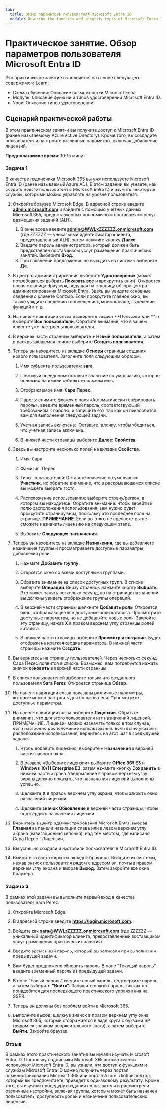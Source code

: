 ```yaml
---
lab:
  title: Обзор параметров пользователя Microsoft Entra ID
  module: Describe the function and identity types of Microsoft Entra ID
---
```


# Практическое занятие. Обзор параметров пользователя Microsoft Entra ID

Это практическое занятие выполняется на основе следующего содержимого Learn:

- Схема обучения: Описание возможностей Microsoft Entra.
- Модуль: Описание функции и типов удостоверений Microsoft Entra ID.
- Урок: Описание типов удостоверений.

## Сценарий практической работы

В этом практическом занятии вы получите доступ к Microsoft Entra ID (ранее называемому Azure Active Directory).  Кроме того, вы создадите пользователя и настроите различные параметры, включая добавление лицензий.  

**Предполагаемое время**: 10-15 минут

### Задача 1

В качестве подписчика Microsoft 365 вы уже используете Microsoft Entra ID (ранее называемый Azure AD).  В этом задании вы узнаете, как создать нового пользователя в Microsoft Entra ID и изучить некоторые службы, которыми можно управлять на уровне пользователя.

1. Откройте браузер Microsoft Edge. В адресной строке введите **[admin.microsoft.com](https://admin.microsoft.com)** и войдите с помощью учетных данных Microsoft 365, предоставленных полномочным поставщиком услуг размещения заданий (ALH).
    1. В окне входа введите **admin@WWLxZZZZZZ.onmicrosoft.com** (где ZZZZZZ — уникальный идентификатор клиента, предоставленный ALH), затем нажмите кнопку **Далее**.
    1. Введите пароль администратора, который должен быть предоставлен поставщиком услуг размещения практических занятий. Выберите **Вход.**
    1. При появлении предложения не выходить из системы выберите **Да**.

1. В центрах администрирования выберите **Удостоверение** (может потребоваться выбрать **Показать все** и прокрутить вниз).  Откроется новая страница браузера, ведущая на страницу обзора центра администрирования Microsoft Entra. Здесь вы увидите основные сведения о клиенте Contoso. Если прокрутите главное окно, вы также увидите сведения о оповещениях, моем канале, выделении функций и т. д.

1. На панели навигации слева разверните раздел **Пользователи ** и выберите **Все пользователи**. Обратите внимание, что в вашем клиенте уже настроены пользователи.

1. В верхней части страницы выберите **+ Новый пользователь**, а затем в раскрывающемся списке выберите **Создать пользователя**.

1. Теперь вы находитесь на вкладке **Основы** страницы создания нового пользователя. Заполните поля следующим образом:
    1. Имя субъекта-пользователя: **sara**.

    1. Почтовый псевдоним: оставьте значение по умолчанию, которое основано на имени субъекта-пользователя.

    1. Отображаемое имя: **Сара Перес**.

    1. Пароль: снимите флажок с поля «Автоматически генерировать пароль», введите временный пароль, соответствующий требованиям к паролю, и запишите его, так как он понадобится вам для выполнения следующей задачи.

    1. Учетная запись включена:  Оставьте галочку, чтобы убедиться, что учетная запись включена.

    1. В нижней части страницы выберите **Далее: Свойства**.

1. Здесь вы настроите несколько полей на вкладке **Свойства**.

    1. Имя: Сара

    1. Фамилия: Перес

    1. Типы пользователей:  Оставьте значение по умолчанию **Участник**, но обратите внимание, что в раскрывающемся списке вы можете выбрать гостя.

    1. Расположение использования: выберите страну/регион, в котором вы находитесь.  Обратите внимание: чтобы перейти к полю расположения использования, вам нужно будет прокрутить страницу вниз, поскольку это последнее поле на странице.  **ПРИМЕЧАНИЕ**. Если вы этого не сделаете, вы не сможете назначить лицензию на следующем этапе.

    1. Выберите **Следующее: назначения**.

1. Теперь вы находитесь на вкладке **Назначения**, где вы добавляете назначение группы и просматриваете доступные параметры добавления роли.

    1. Нажмите **Добавить группу**.

    1. Откроется окно со всеми доступными группами.  

    1. Обратите внимание на список доступных групп.  В списке выберите **Операции**.  Внизу страницы нажмите кнопку **Выбрать**.  Это может занять несколько секунд, но на странице назначений вы должны увидеть отображение группы операций.

    1. В верхней части страницы щелкните **Добавить роль**.  Откроется окно, отображающее все доступные роли каталога.  Просмотрите доступные параметры, но не добавляйте новые роли.  Закройте эту страницу, нажав **X** в правом верхнем углу страницы ролей каталога.
    1. В нижней части страницы выберите **Просмотр и создание**. Будет отображена краткая сводка параметров.  В нижней части страницы нажмите **Создать**.

1. Вы вернетесь на страницу пользователей.  Через несколько секунд Сара Перес появится в списке.  Возможно, вам потребуется нажать значок **обновить** в верхней части страницы.

1. В списке пользователей выберите только что созданного пользователя **Sara Perez**.  Откроется страница **Обзор**.

1. На панели навигации слева показаны различные параметры, которые можно настроить для пользователя. Просмотрите доступные параметры.

1. На панели навигации слева выберите **Лицензии**.  Обратите внимание, что для этого пользователя нет назначений лицензий.  ПРИМЕЧАНИЕ. Лицензии можно назначать только в том случае, если настроено расположение использования. Если вы не указали расположение использования, вернитесь на этот шаг в предыдущей задаче.

    1. Чтобы добавить лицензию, выберите **+ Назначения** в верхней части главного окна.

    1. В разделе «Выберите лицензии» выберите **Office 365 E3** и **Windows 10/11 Enterprise E3**, затем нажмите кнопку **Сохранить** в нижней части экрана. Уведомление в правом верхнем углу экрана должно показать, что назначения лицензий выполнены успешно.

    1. Щелкните **X** в правом верхнем углу экрана, чтобы закрыть окно назначений лицензий.

    1. Щелкните **значок Обновление** в верхней части страницы, чтобы подтвердить назначения лицензий.

1. Вернитесь в центр администрирования Microsoft Entra, выбрав **Главная** на панели навигации слева или в левом верхнем углу экрана (навигационная цепочка), над тем местом, где написано Сара Перес | Лицензии.

1. Вы успешно создали и настроили пользователя в Microsoft Entra ID.

1. Выйдите из всех открытых вкладок браузера. Выйдите из системы, нажав значок пользователя рядом с адресом эл. почты в правом верхнем углу экрана и выбрав **Выход**. Затем закройте все окна браузера.

### Задача 2

В рамках этой задачи вы выполните первый вход в качестве пользователя Sara Perez.

1. Откройте Microsoft Edge.

2. В адресной строке введите **https://login.microsoft.com**.

3. Войдите как **sara@WWLxZZZZZ.onmicrosoft.com** (где ZZZZZZ — уникальный идентификатор клиента, предоставленный поставщиком услуг размещения практических занятий).
4. Введите временный пароль, который вы записали при выполнении предыдущей задачи.

5. Вам будет предложено обновить пароль. В поле "Текущий пароль" введите временный пароль из предыдущей задачи.

6. В поле "Новый пароль" введите новый пароль, подтвердите пароль, а затем выберите **"Войти".**  Запишите новый пароль, так как он понадобится для последующего практического упражнения на SSPR.

7. Теперь вы должны без проблем войти в Microsoft 365.

8. Выполните выход, щелкнув значок в правом верхнем углу окна Microsoft 365, который отображается в виде круга с буквами SP (рядом со значком вопросительного знака), а затем выберите **Выйти**. Закройте браузер.

### Отзыв

В рамках этого практического занятия вы начали изучать Microsoft Entra ID. Поскольку подписчики Microsoft 365 автоматически используют Microsoft Entra ID, вы узнали, что доступ к функциям и службам Microsoft Entra ID можно получить через портал администрирования Microsoft 365 или портал Azure.  Любой подход, который вы предпочитаете, приведет к одинаковому результату.  Кроме того, вы изучили процедуру создания пользователя и рассмотрели различные настройки, включая группы, которым может быть назначен пользователь, доступность ролей и назначение пользовательских лицензий.
